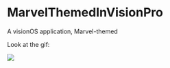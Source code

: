 # MarvelThemedInVisionPro
A visionOS application, Marvel-themed

Look at the gif:

![](https://github.com/frank-1992/MarvelThemedInVisionPro/blob/main/demo.gif)
